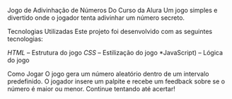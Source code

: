Jogo de Adivinhação de Números Do Curso da Alura
Um jogo simples e divertido onde o jogador tenta adivinhar um número secreto.

Tecnologias Utilizadas
Este projeto foi desenvolvido com as seguintes tecnologias:

*HTML* – Estrutura do jogo
*CSS* – Estilização do jogo
*JavaScript) – Lógica do jogo

Como Jogar
O jogo gera um número aleatório dentro de um intervalo predefinido.
O jogador insere um palpite e recebe um feedback sobre se o número é maior ou menor.
Continue tentando até acertar!
